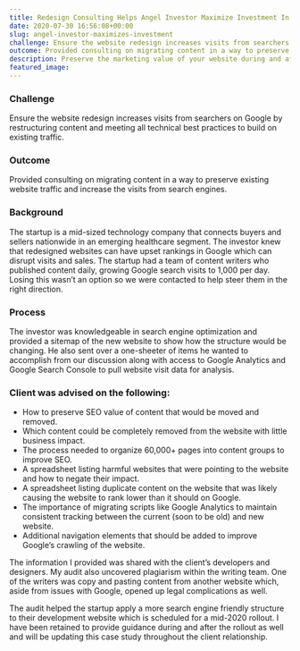 ```yaml
---
title: Redesign Consulting Helps Angel Investor Maximize Investment In Startup’s Website
date: 2020-07-30 16:56:08+00:00
slug: angel-investor-maximizes-investment
challenge: Ensure the website redesign increases visits from searchers on Google by restructuring content and meeting all technical best practices to build on existing traffic.
outcome: Provided consulting on migrating content in a way to preserve existing website traffic and increase the visits from search engines.
description: Preserve the marketing value of your website during and after the redesign process.
featured_image:
---
```


### Challenge

Ensure the website redesign increases visits from searchers on Google by restructuring content and meeting all technical best practices to build on existing traffic.

### Outcome

Provided consulting on migrating content in a way to preserve existing website traffic and increase the visits from search engines.

### Background

The startup is a mid-sized technology company that connects buyers and sellers nationwide in an emerging healthcare segment. The investor knew that redesigned websites can have upset rankings in Google which can disrupt visits and sales. The startup had a team of content writers who published content daily, growing Google search visits to 1,000 per day. Losing this wasn’t an option so we were contacted to help steer them in the right direction.

### Process

The investor was knowledgeable in search engine optimization and provided a sitemap of the new website to show how the structure would be changing. He also sent over a one-sheeter of items he wanted to accomplish from our discussion along with access to Google Analytics and Google Search Console to pull website visit data for analysis.

### Client was advised on the following:

  * How to preserve SEO value of content that would be moved and removed.
  * Which content could be completely removed from the website with little business impact.
  * The process needed to organize 60,000+ pages into content groups to improve SEO.
  * A spreadsheet listing harmful websites that were pointing to the website and how to negate their impact.
  * A spreadsheet listing duplicate content on the website that was likely causing the website to rank lower than it should on Google.
  * The importance of migrating scripts like Google Analytics to maintain consistent tracking between the current (soon to be old) and new website.
  * Additional navigation elements that should be added to improve Google’s crawling of the website.

The information I provided was shared with the client’s developers and designers. My audit also uncovered plagiarism within the writing team. One of the writers was copy and pasting content from another website which, aside from issues with Google, opened up legal complications as well.

The audit helped the startup apply a more search engine friendly structure to their development website which is scheduled for a mid-2020 rollout. I have been retained to provide guidance during and after the rollout as well and will be updating this case study throughout the client relationship.